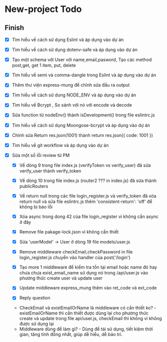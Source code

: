 # New-project Todo
## Finish

-  [x] Tìm hiểu về cách sử dụng Eslint và áp dụng vào dự án

-  [x] Tìm hiểu về cách sử dụng dotenv-safe và áp dụng vào dự án

-  [x] Tạo một schema với User với name,email,pasword, Tạo các method post,get, get 1 item, put, delete

-  [x] Tìm hiểu về semi và comma-dangle trong Eslint và áp dụng vào dự án

-  [x] Thêm thư viện express-mung để chỉnh sửa đầu ra output

-  [x] Tìm hiểu về cách sử dung NODE_ENV và áp dụng vào dự án

-  [x] Tìm hiểu về Bcrypt , So sánh với nó với encode và decode

-  [x] Sửa function từ nodeEnv() thành isDevelopment() trong file eslintrc.js 

-  [x] Tìm hiểu về cách sử dụng Moongose-bcrypt và áp dụng vào dự án

-  [x] Chỉnh sửa Return res.json(1001) thành return res.json({ code: 1001 })

-  [x] Tìm hiểu về git workflow và áp dụng vào dự án

-  [x] Sửa một số lỗi review từ PM

   -  [x]  Về dòng 9 trong file index.js (verifyToken vs verify_user) đã sửa verify_user thành verify_token

   -  [x]  Về dòng 10 trong file index.js (router2 ??? in index.js) đã sửa thành publicRouters

   -  [x]  Về return null trong các file login_register.js và verify_token đã xóa return null và sửa file eslintrc.js thêm 'consistent-return': 'off' để không bị báo lỗi

   -  [x]  Xóa async trong dong 42 của file login_register vì không cần async ở đây

   -  [x]  Remove file pakage-lock.json vì không cần thiết

   -  [x] Sửa 'userModel' -> User ở dòng 19 file models/user.js

   -  [x] Remove middleware checkEmail,checkPassword in file login_register.js chuyển vào handler của post('/login')
   -  [x] Tạo more 1 middleware để kiểm tra tồn tại email hoặc name đó hay chưa chưa exist_email_name sử dụng nó trong /api/user.js vào phương thức create user và update user
   -  [x] Update middleware express_mung thêm vào ret_code và ext_code
   -  [x] Reply question
    - CheckEmail và existEmailOrName là middleware có cần thiết ko? 
                - existEmailOrName thì cần thiết được dùng lại cho phương thức create và update trong file api/user.js, checkEmail thì không vì không được sử dụng lại
     - Middleware dùng để làm gì? 
                - Dùng để tái sử dụng, tiết kiệm thời gian, tăng tính đồng nhất, giúp dễ hiểu, dễ bảo trì.
